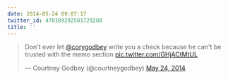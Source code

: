 ```yaml
---
date: 2014-05-24 09:07:17
twitter_id: 470189292501729280
title: ''
---
```


<blockquote class="twitter-tweet"><p lang="en" dir="ltr">Don&#39;t ever let <a href="https://twitter.com/corygodbey?ref_src=twsrc%5Etfw">@corygodbey</a> write you a check because he can&#39;t be trusted with the memo section <a href="http://t.co/GHjACtMtUL">pic.twitter.com/GHjACtMtUL</a></p>&mdash; Courtney Godbey (@courtneygodbey) <a href="https://twitter.com/courtneygodbey/status/470022445320007680?ref_src=twsrc%5Etfw">May 24, 2014</a></blockquote>
<script async src="https://platform.twitter.com/widgets.js" charset="utf-8"></script>
